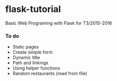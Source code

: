 # flask-tutorial

Basic Web Programing with Flask for T3/2015-2016


### To do
- Static pages
- Create simple form
- Dynamic title
- Path and linkings
- Using helper functions
- Random restaurants (read from file)
